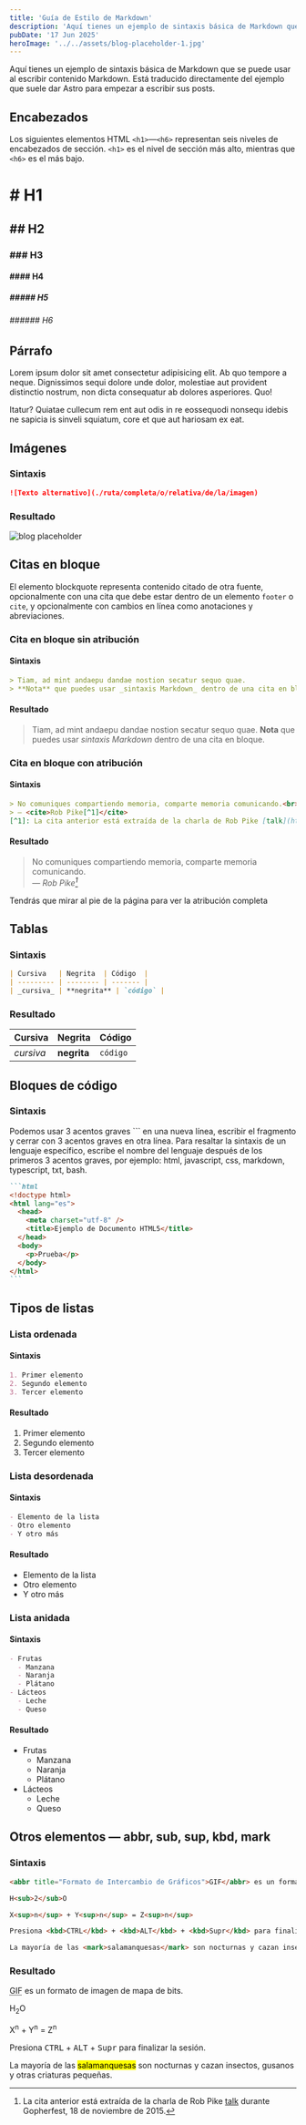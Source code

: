 ```yaml
---
title: 'Guía de Estilo de Markdown'
description: 'Aquí tienes un ejemplo de sintaxis básica de Markdown que se puede usar al escribir contenido Markdown .'
pubDate: '17 Jun 2025'
heroImage: '../../assets/blog-placeholder-1.jpg'
---
```


Aquí tienes un ejemplo de sintaxis básica de Markdown que se puede usar al escribir contenido Markdown. Está traducido directamente del ejemplo que suele dar Astro para empezar a escribir sus posts.

## Encabezados

Los siguientes elementos HTML `<h1>`—`<h6>` representan seis niveles de encabezados de sección. `<h1>` es el nivel de sección más alto, mientras que `<h6>` es el más bajo.

# \# H1 

## \## H2

### \### H3

#### \#### H4

##### \##### H5

###### \###### H6

## Párrafo
Lorem ipsum dolor sit amet consectetur adipisicing elit. Ab quo tempore a neque. Dignissimos sequi dolore unde dolor, molestiae aut provident distinctio nostrum, non dicta consequatur ab dolores asperiores. Quo!

Itatur? Quiatae cullecum rem ent aut odis in re eossequodi nonsequ idebis ne sapicia is sinveli squiatum, core et que aut hariosam ex eat.

## Imágenes

### Sintaxis

```markdown
![Texto alternativo](./ruta/completa/o/relativa/de/la/imagen)
````

### Resultado

![blog placeholder](../../assets/blog-placeholder-about.jpg)

## Citas en bloque

El elemento blockquote representa contenido citado de otra fuente, opcionalmente con una cita que debe estar dentro de un elemento `footer` o `cite`, y opcionalmente con cambios en línea como anotaciones y abreviaciones.

### Cita en bloque sin atribución

#### Sintaxis

```markdown
> Tiam, ad mint andaepu dandae nostion secatur sequo quae.  
> **Nota** que puedes usar _sintaxis Markdown_ dentro de una cita en bloque.
```

#### Resultado

> Tiam, ad mint andaepu dandae nostion secatur sequo quae.
> **Nota** que puedes usar *sintaxis Markdown* dentro de una cita en bloque.

### Cita en bloque con atribución

#### Sintaxis

```markdown
> No comuniques compartiendo memoria, comparte memoria comunicando.<br>
> — <cite>Rob Pike[^1]</cite>
[^1]: La cita anterior está extraída de la charla de Rob Pike [talk](https://www.youtube.com/watch?v=PAAkCSZUG1c) durante Gopherfest, 18 de noviembre de 2015.
```

#### Resultado

> No comuniques compartiendo memoria, comparte memoria comunicando.<br>
> — <cite>Rob Pike[^1]</cite>

[^1]: La cita anterior está extraída de la charla de Rob Pike [talk](https://www.youtube.com/watch?v=PAAkCSZUG1c) durante Gopherfest, 18 de noviembre de 2015.


Tendrás que mirar al pie de la página para ver la atribución completa
## Tablas

### Sintaxis

```markdown
| Cursiva   | Negrita  | Código  |
| --------- | -------- | ------- |
| _cursiva_ | **negrita** | `código` |
```

### Resultado

| Cursiva   | Negrita     | Código   |
| --------- | ----------- | -------- |
| *cursiva* | **negrita** | `código` |

## Bloques de código

### Sintaxis

Podemos usar 3 acentos graves \`\`\` en una nueva línea, escribir el fragmento y cerrar con 3 acentos graves en otra línea. Para resaltar la sintaxis de un lenguaje específico, escribe el nombre del lenguaje después de los primeros 3 acentos graves, por ejemplo: html, javascript, css, markdown, typescript, txt, bash.

````markdown
```html
<!doctype html>
<html lang="es">
  <head>
    <meta charset="utf-8" />
    <title>Ejemplo de Documento HTML5</title>
  </head>
  <body>
    <p>Prueba</p>
  </body>
</html>
```
````

## Tipos de listas

### Lista ordenada

#### Sintaxis

```markdown
1. Primer elemento
2. Segundo elemento
3. Tercer elemento
```

#### Resultado

1. Primer elemento
2. Segundo elemento
3. Tercer elemento

### Lista desordenada

#### Sintaxis

```markdown
- Elemento de la lista
- Otro elemento
- Y otro más
```

#### Resultado

- Elemento de la lista
- Otro elemento
- Y otro más

### Lista anidada

#### Sintaxis

```markdown
- Frutas
  - Manzana
  - Naranja
  - Plátano
- Lácteos
  - Leche
  - Queso
```

#### Resultado

* Frutas
  * Manzana
  * Naranja
  * Plátano
* Lácteos
  * Leche
  * Queso

## Otros elementos — abbr, sub, sup, kbd, mark

### Sintaxis

```markdown
<abbr title="Formato de Intercambio de Gráficos">GIF</abbr> es un formato de imagen de mapa de bits.

H<sub>2</sub>O

X<sup>n</sup> + Y<sup>n</sup> = Z<sup>n</sup>

Presiona <kbd>CTRL</kbd> + <kbd>ALT</kbd> + <kbd>Supr</kbd> para finalizar la sesión.

La mayoría de las <mark>salamanquesas</mark> son nocturnas y cazan insectos, gusanos y otras criaturas pequeñas.
```

### Resultado

<abbr title="Formato de Intercambio de Gráficos">GIF</abbr> es un formato de imagen de mapa de bits.

H<sub>2</sub>O

X<sup>n</sup> + Y<sup>n</sup> = Z<sup>n</sup>

Presiona <kbd>CTRL</kbd> + <kbd>ALT</kbd> + <kbd>Supr</kbd> para finalizar la sesión.

La mayoría de las <mark>salamanquesas</mark> son nocturnas y cazan insectos, gusanos y otras criaturas pequeñas.

